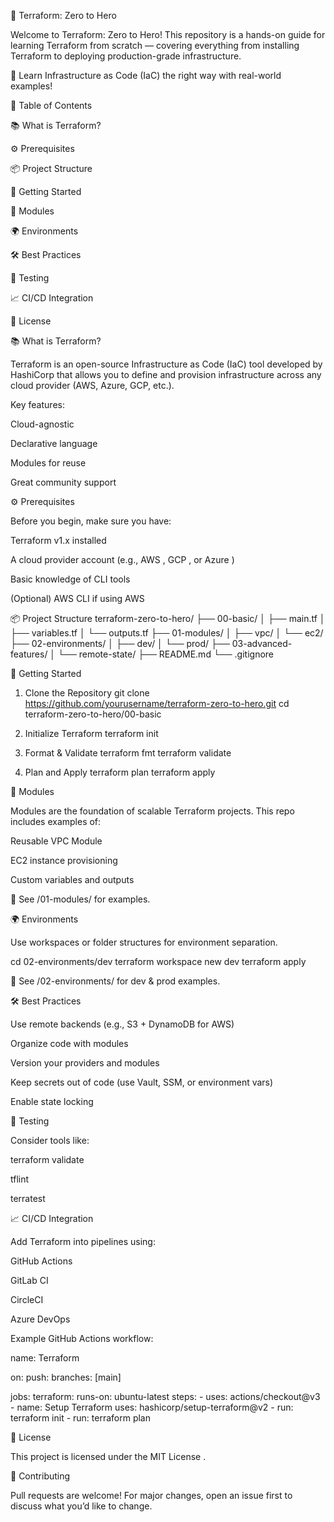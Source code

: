 📘 Terraform: Zero to Hero

Welcome to Terraform: Zero to Hero!
This repository is a hands-on guide for learning Terraform from scratch — covering everything from installing Terraform to deploying production-grade infrastructure.

🚀 Learn Infrastructure as Code (IaC) the right way with real-world examples!

🧭 Table of Contents

📚 What is Terraform?

⚙️ Prerequisites

📦 Project Structure

🚀 Getting Started

📘 Modules

🌍 Environments

🛠 Best Practices

🧪 Testing

📈 CI/CD Integration

📄 License

📚 What is Terraform?

Terraform is an open-source Infrastructure as Code (IaC) tool developed by HashiCorp that allows you to define and provision infrastructure across any cloud provider (AWS, Azure, GCP, etc.).

Key features:

Cloud-agnostic

Declarative language

Modules for reuse

Great community support

⚙️ Prerequisites

Before you begin, make sure you have:

Terraform
 v1.x installed

A cloud provider account (e.g., AWS
, GCP
, or Azure
)

Basic knowledge of CLI tools

(Optional) AWS CLI
 if using AWS

📦 Project Structure
terraform-zero-to-hero/
├── 00-basic/
│   ├── main.tf
│   ├── variables.tf
│   └── outputs.tf
├── 01-modules/
│   ├── vpc/
│   └── ec2/
├── 02-environments/
│   ├── dev/
│   └── prod/
├── 03-advanced-features/
│   └── remote-state/
├── README.md
└── .gitignore

🚀 Getting Started
1. Clone the Repository
git clone https://github.com/yourusername/terraform-zero-to-hero.git
cd terraform-zero-to-hero/00-basic

2. Initialize Terraform
terraform init

3. Format & Validate
terraform fmt
terraform validate

4. Plan and Apply
terraform plan
terraform apply

📘 Modules

Modules are the foundation of scalable Terraform projects.
This repo includes examples of:

Reusable VPC Module

EC2 instance provisioning

Custom variables and outputs

📁 See /01-modules/ for examples.

🌍 Environments

Use workspaces or folder structures for environment separation.

cd 02-environments/dev
terraform workspace new dev
terraform apply


📁 See /02-environments/ for dev & prod examples.

🛠 Best Practices

Use remote backends (e.g., S3 + DynamoDB for AWS)

Organize code with modules

Version your providers and modules

Keep secrets out of code (use Vault, SSM, or environment vars)

Enable state locking

🧪 Testing

Consider tools like:

terraform validate

tflint

terratest

📈 CI/CD Integration

Add Terraform into pipelines using:

GitHub Actions

GitLab CI

CircleCI

Azure DevOps

Example GitHub Actions workflow:

name: Terraform

on:
  push:
    branches: [main]

jobs:
  terraform:
    runs-on: ubuntu-latest
    steps:
      - uses: actions/checkout@v3
      - name: Setup Terraform
        uses: hashicorp/setup-terraform@v2
      - run: terraform init
      - run: terraform plan

📄 License

This project is licensed under the MIT License
.

🙌 Contributing

Pull requests are welcome! For major changes, open an issue first to discuss what you’d like to change.
